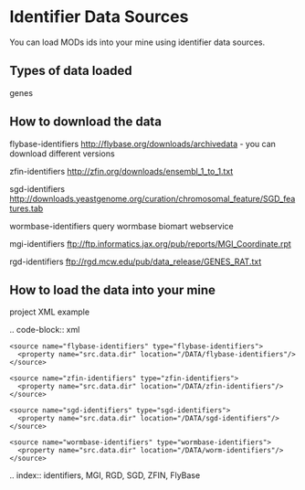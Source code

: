 Identifier Data Sources
================================

You can load MODs ids into your mine using identifier data sources.

Types of data loaded
--------------------

genes

How to download the data 
---------------------------

flybase-identifiers
	http://flybase.org/downloads/archivedata - you can download different versions

zfin-identifiers
	http://zfin.org/downloads/ensembl_1_to_1.txt

sgd-identifiers
	http://downloads.yeastgenome.org/curation/chromosomal_feature/SGD_features.tab

wormbase-identifiers
	query wormbase biomart webservice

mgi-identifiers
	ftp://ftp.informatics.jax.org/pub/reports/MGI_Coordinate.rpt

rgd-identifiers
	ftp://rgd.mcw.edu/pub/data_release/GENES_RAT.txt



How to load the data into your mine
--------------------------------------

project XML example
 
.. code-block:: xml

    <source name="flybase-identifiers" type="flybase-identifiers">
      <property name="src.data.dir" location="/DATA/flybase-identifiers"/>
    </source>   
   
    <source name="zfin-identifiers" type="zfin-identifiers">
      <property name="src.data.dir" location="/DATA/zfin-identifiers"/>
    </source> 
   
    <source name="sgd-identifiers" type="sgd-identifiers">
      <property name="src.data.dir" location="/DATA/sgd-identifiers"/>
    </source> 

    <source name="wormbase-identifiers" type="wormbase-identifiers">
      <property name="src.data.dir" location="/DATA/worm-identifiers"/>
    </source>

   <source name="mgi-identifiers" type="mgi-identifiers">
      <property name="src.data.dir" location="/DATA/mgi-identifiers"/>
    </source>
   
   <source name="rgd-identifiers" type="rgd-identifiers">
      <property name="src.data.dir" location="/DATA/rgd-identifiers"/>
    </source>


.. index:: identifiers, MGI, RGD, SGD, ZFIN, FlyBase
